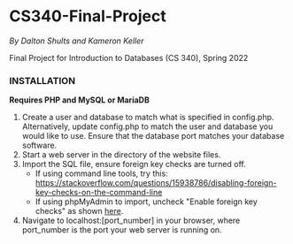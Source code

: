 # CS340-Final-Project
*By Dalton Shults and Kameron Keller*

Final Project for Introduction to Databases (CS 340), Spring 2022

### INSTALLATION
**Requires PHP and MySQL or MariaDB**

1. Create a user and database to match what is specified in config.php. Alternatively, update config.php to match the user and database you would like to use. Ensure that the database port matches your database software.
2. Start a web server in the directory of the website files.
3. Import the SQL file, ensure foreign key checks are turned off.
	* If using command line tools, try this: https://stackoverflow.com/questions/15938786/disabling-foreign-key-checks-on-the-command-line
	* If using phpMyAdmin to import, uncheck "Enable foreign key checks" as shown [here](assets/import.png).
4. Navigate to localhost:[port_number] in your browser, where port_number is the port your web server is running on.
